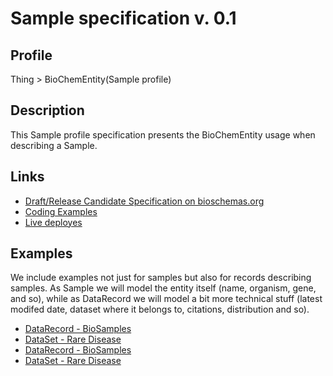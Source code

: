 # Sample specification v. 0.1

## Profile

Thing > BioChemEntity(Sample profile)

## Description

This Sample profile specification presents the BioChemEntity usage when describing a Sample. 

## Links

- [Draft/Release Candidate Specification on bioschemas.org](http://bioschemas.org/specifications/Sample/specification/)
- [Coding Examples](https://github.com/BioSchemas/specifications/tree/master/Sample/examples)
- [Live deployes](http://bioschemas.org/liveDeploys/)

## Examples

We include examples not just for samples but also for records describing samples. As Sample we will model the entity itself (name, organism, gene, and so), while as DataRecord we will model a bit more technical stuff (latest modifed date, dataset where it belongs to, citations, distribution and so).

- [DataRecord - BioSamples](https://github.com/BioSchemas/specifications/blob/master/DataRecord/examples/BioSamples_jsonld.json)
- [DataSet - Rare Disease](https://github.com/BioSchemas/specifications/blob/master/DataRecord/examples/rd-connect_jsonld.json)
- [DataRecord - BioSamples](https://github.com/BioSchemas/specifications/blob/master/DataRecord/examples/BioSamples_jsonld.json)
- [DataSet - Rare Disease](https://github.com/BioSchemas/specifications/blob/master/DataRecord/examples/rd-connect_jsonld.json)
